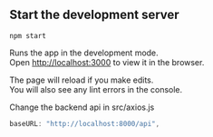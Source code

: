 ## Start the development server

```console
npm start
```

Runs the app in the development mode.\
Open [http://localhost:3000](http://localhost:3000) to view it in the browser.

The page will reload if you make edits.\
You will also see any lint errors in the console.

Change the backend api in src/axios.js

```javascript
baseURL: "http://localhost:8000/api",
```